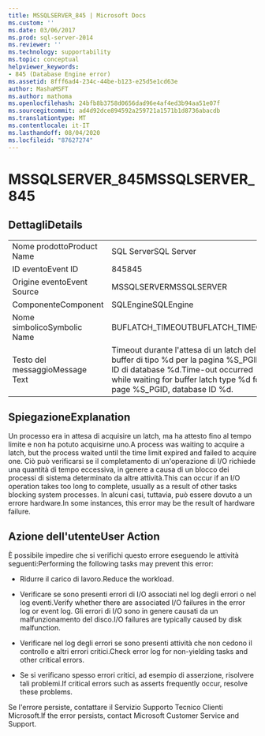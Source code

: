 ```yaml
---
title: MSSQLSERVER_845 | Microsoft Docs
ms.custom: ''
ms.date: 03/06/2017
ms.prod: sql-server-2014
ms.reviewer: ''
ms.technology: supportability
ms.topic: conceptual
helpviewer_keywords:
- 845 (Database Engine error)
ms.assetid: 8fff6ad4-234c-44be-b123-e25d5e1cd63e
author: MashaMSFT
ms.author: mathoma
ms.openlocfilehash: 24bfb8b3758d0656dad96e4af4ed3b94aa51e07f
ms.sourcegitcommit: ad4d92dce894592a259721a1571b1d8736abacdb
ms.translationtype: MT
ms.contentlocale: it-IT
ms.lasthandoff: 08/04/2020
ms.locfileid: "87627274"
---
```

# <a name="mssqlserver_845"></a><span data-ttu-id="cf20a-102">MSSQLSERVER_845</span><span class="sxs-lookup"><span data-stu-id="cf20a-102">MSSQLSERVER_845</span></span>
    
## <a name="details"></a><span data-ttu-id="cf20a-103">Dettagli</span><span class="sxs-lookup"><span data-stu-id="cf20a-103">Details</span></span>  
  
|||  
|-|-|  
|<span data-ttu-id="cf20a-104">Nome prodotto</span><span class="sxs-lookup"><span data-stu-id="cf20a-104">Product Name</span></span>|<span data-ttu-id="cf20a-105">SQL Server</span><span class="sxs-lookup"><span data-stu-id="cf20a-105">SQL Server</span></span>|  
|<span data-ttu-id="cf20a-106">ID evento</span><span class="sxs-lookup"><span data-stu-id="cf20a-106">Event ID</span></span>|<span data-ttu-id="cf20a-107">845</span><span class="sxs-lookup"><span data-stu-id="cf20a-107">845</span></span>|  
|<span data-ttu-id="cf20a-108">Origine evento</span><span class="sxs-lookup"><span data-stu-id="cf20a-108">Event Source</span></span>|<span data-ttu-id="cf20a-109">MSSQLSERVER</span><span class="sxs-lookup"><span data-stu-id="cf20a-109">MSSQLSERVER</span></span>|  
|<span data-ttu-id="cf20a-110">Componente</span><span class="sxs-lookup"><span data-stu-id="cf20a-110">Component</span></span>|<span data-ttu-id="cf20a-111">SQLEngine</span><span class="sxs-lookup"><span data-stu-id="cf20a-111">SQLEngine</span></span>|  
|<span data-ttu-id="cf20a-112">Nome simbolico</span><span class="sxs-lookup"><span data-stu-id="cf20a-112">Symbolic Name</span></span>|<span data-ttu-id="cf20a-113">BUFLATCH_TIMEOUT</span><span class="sxs-lookup"><span data-stu-id="cf20a-113">BUFLATCH_TIMEOUT</span></span>|  
|<span data-ttu-id="cf20a-114">Testo del messaggio</span><span class="sxs-lookup"><span data-stu-id="cf20a-114">Message Text</span></span>|<span data-ttu-id="cf20a-115">Timeout durante l'attesa di un latch del buffer di tipo %d per la pagina %S_PGID, ID di database %d.</span><span class="sxs-lookup"><span data-stu-id="cf20a-115">Time-out occurred while waiting for buffer latch type %d for page %S_PGID, database ID %d.</span></span>|  
  
## <a name="explanation"></a><span data-ttu-id="cf20a-116">Spiegazione</span><span class="sxs-lookup"><span data-stu-id="cf20a-116">Explanation</span></span>  
 <span data-ttu-id="cf20a-117">Un processo era in attesa di acquisire un latch, ma ha attesto fino al tempo limite e non ha potuto acquisirne uno.</span><span class="sxs-lookup"><span data-stu-id="cf20a-117">A process was waiting to acquire a latch, but the process waited until the time limit expired and failed to acquire one.</span></span> <span data-ttu-id="cf20a-118">Ciò può verificarsi se il completamento di un'operazione di I/O richiede una quantità di tempo eccessiva, in genere a causa di un blocco dei processi di sistema determinato da altre attività.</span><span class="sxs-lookup"><span data-stu-id="cf20a-118">This can occur if an I/O operation takes too long to complete, usually as a result of other tasks blocking system processes.</span></span> <span data-ttu-id="cf20a-119">In alcuni casi, tuttavia, può essere dovuto a un errore hardware.</span><span class="sxs-lookup"><span data-stu-id="cf20a-119">In some instances, this error may be the result of hardware failure.</span></span>  
  
## <a name="user-action"></a><span data-ttu-id="cf20a-120">Azione dell'utente</span><span class="sxs-lookup"><span data-stu-id="cf20a-120">User Action</span></span>  
 <span data-ttu-id="cf20a-121">È possibile impedire che si verifichi questo errore eseguendo le attività seguenti:</span><span class="sxs-lookup"><span data-stu-id="cf20a-121">Performing the following tasks may prevent this error:</span></span>  
  
-   <span data-ttu-id="cf20a-122">Ridurre il carico di lavoro.</span><span class="sxs-lookup"><span data-stu-id="cf20a-122">Reduce the workload.</span></span>  
  
-   <span data-ttu-id="cf20a-123">Verificare se sono presenti errori di I/O associati nel log degli errori o nel log eventi.</span><span class="sxs-lookup"><span data-stu-id="cf20a-123">Verify whether there are associated I/O failures in the error log or event log.</span></span> <span data-ttu-id="cf20a-124">Gli errori di I/O sono in genere causati da un malfunzionamento del disco.</span><span class="sxs-lookup"><span data-stu-id="cf20a-124">I/O failures are typically caused by disk malfunction.</span></span>  
  
-   <span data-ttu-id="cf20a-125">Verificare nel log degli errori se sono presenti attività che non cedono il controllo e altri errori critici.</span><span class="sxs-lookup"><span data-stu-id="cf20a-125">Check error log for non-yielding tasks and other critical errors.</span></span>  
  
-   <span data-ttu-id="cf20a-126">Se si verificano spesso errori critici, ad esempio di asserzione, risolvere tali problemi.</span><span class="sxs-lookup"><span data-stu-id="cf20a-126">If critical errors such as asserts frequently occur, resolve these problems.</span></span>  
  
 <span data-ttu-id="cf20a-127">Se l'errore persiste, contattare il Servizio Supporto Tecnico Clienti Microsoft.</span><span class="sxs-lookup"><span data-stu-id="cf20a-127">If the error persists, contact Microsoft Customer Service and Support.</span></span>  
  
  
